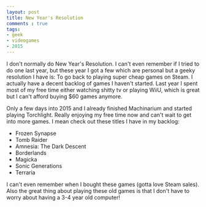 ```yaml
---
layout: post
title: New Year's Resolution
comments : true
tags:
- geek
- videogames
- 2015
---
```


I don't normally do New Year's Resolution. I can't even remember if I tried to do one last year, but these year I got a few which are personal but a geeky resolution I have is: To go back to playing super cheap games on Steam. I actually have a decent backlog of games I haven't started. Last year I spent most of my free time either watching shitty tv or playing WiiU, which is great but I can't afford buying $60 games anymore. 

Only a few days into 2015 and I already finished Machinarium and started playing Torchlight. Really enjoying my free time now and can't wait to get into more games. I mean check out these titles I have in my backlog:

* Frozen Synapse
* Tomb Raider
* Amnesia: The Dark Descent
* Borderlands
* Magicka
* Sonic Generations
* Terraria

I can't even remember when I bought these games (gotta love Steam sales). Also the great thing about playing these old games is that I don't have to worry about having a 3-4 year old computer!